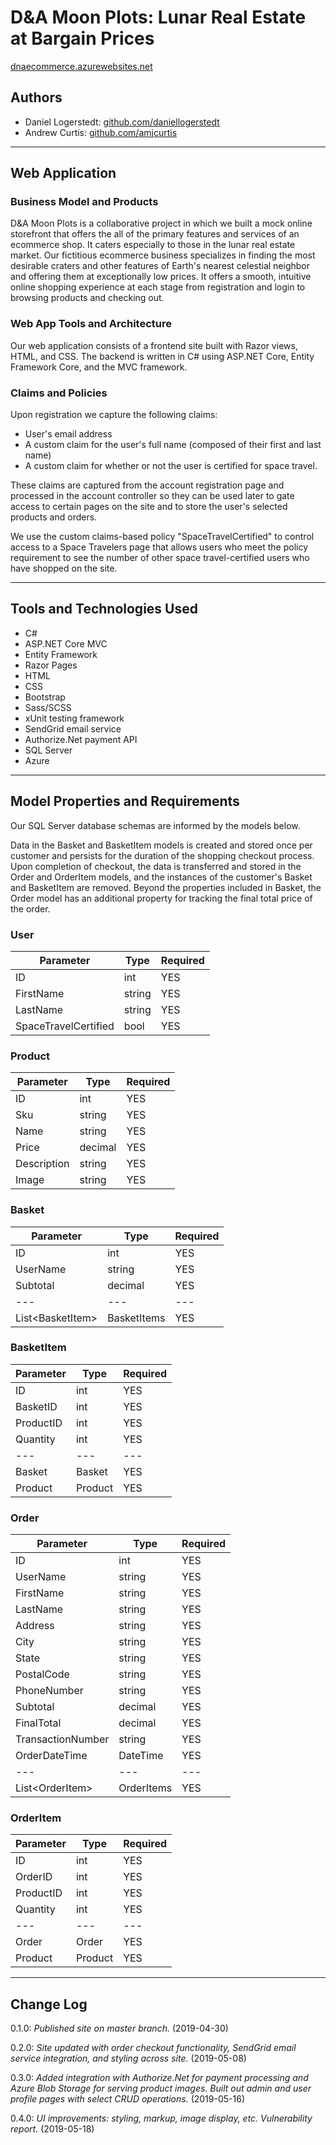# D&A Moon Plots: Lunar Real Estate at Bargain Prices

[dnaecommerce.azurewebsites.net](https://dnaecommerce.azurewebsites.net/)

## Authors

* Daniel Logerstedt: [github.com/daniellogerstedt](https://github.com/daniellogerstedt)
* Andrew Curtis: [github.com/amjcurtis](https://github.com/amjcurtis)

---------------------------------

## Web Application

### Business Model and Products

D&A Moon Plots is a collaborative project in which we built a mock online storefront
that offers the all of the primary features and services of an ecommerce shop.
It caters especially to those in the lunar real estate market. 
Our fictitious ecommerce business specializes in finding the most desirable craters
and other features of Earth's nearest celestial neighbor and offering them at
exceptionally low prices. It offers a smooth, intuitive online shopping experience
at each stage from registration and login to browsing products and checking out. 

### Web App Tools and Architecture

Our web application consists of a frontend site built with Razor views, HTML, and CSS. The backend is written in C# using ASP.NET Core, Entity Framework Core,
and the MVC framework. 

### Claims and Policies

Upon registration we capture the following claims: 

* User's email address
* A custom claim for the user's full name (composed of their first and last name)
* A custom claim for whether or not the user is certified for space travel.

These claims are captured from the account registration page and processed in the account
controller so they can be used later to gate access to certain pages on the site and to
store the user's selected products and orders. 

We use the custom claims-based policy "SpaceTravelCertified" to control access
to a Space Travelers page that allows users who meet the policy requirement to see the number
of other space travel-certified users who have shopped on the site. 

---------------------------------

## Tools and Technologies Used

- C#
- ASP.NET Core MVC
- Entity Framework
- Razor Pages
- HTML
- CSS
- Bootstrap
- Sass/SCSS
- xUnit testing framework
- SendGrid email service
- Authorize.Net payment API
- SQL Server
- Azure

---------------------------

## Model Properties and Requirements

Our SQL Server database schemas are informed by the models below. 

Data in the Basket and BasketItem models is created
and stored once per customer and persists for the duration
of the shopping checkout process. Upon completion of checkout,
the data is transferred and stored in the Order and OrderItem models,
and the instances of the customer's Basket and BasketItem are removed.
Beyond the properties included in Basket, the Order model has an additional
property for tracking the final total price of the order.

### User

| Parameter | Type | Required |
| --- | --- | --- |
| ID  | int | YES |
| FirstName | string | YES |
| LastName | string | YES |
| SpaceTravelCertified | bool | YES |

### Product

| Parameter | Type | Required |
| --- | --- | --- |
| ID  | int | YES |
| Sku | string | YES |
| Name | string | YES |
| Price | decimal | YES |
| Description | string | YES |
| Image | string | YES |

### Basket

| Parameter | Type | Required |
| --- | --- | --- |
| ID  | int | YES |
| UserName | string | YES |
| Subtotal | decimal | YES |
| --- | --- | --- |
| List\<BasketItem\> | BasketItems | YES | 

### BasketItem

| Parameter | Type | Required |
| --- | --- | --- |
| ID  | int | YES |
| BasketID | int | YES |
| ProductID | int | YES |
| Quantity | int | YES |
| --- | --- | --- |
| Basket | Basket | YES | 
| Product | Product | YES |

### Order

| Parameter | Type | Required |
| --- | --- | --- |
| ID  | int | YES |
| UserName | string | YES |
| FirstName | string | YES |
| LastName | string |  YES |
| Address | string | YES |
| City | string | YES |
| State | string | YES |
| PostalCode | string | YES |
| PhoneNumber | string | YES |
| Subtotal | decimal | YES |
| FinalTotal | decimal | YES |
|  TransactionNumber | string | YES |
| OrderDateTime| DateTime | YES |
| --- | --- | --- |
| List\<OrderItem\> | OrderItems | YES | 

### OrderItem

| Parameter | Type | Required |
| --- | --- | --- |
| ID  | int | YES |
| OrderID | int | YES |
| ProductID | int | YES |
| Quantity | int | YES |
| --- | --- | --- |
| Order | Order | YES | 
| Product | Product | YES |

---------------------------

## Change Log

0.1.0: *Published site on master branch.* (2019-04-30)

0.2.0: *Site updated with order checkout functionality, SendGrid email service integration, and styling across site.* (2019-05-08)

0.3.0: *Added integration with Authorize.Net for payment processing and Azure Blob Storage for serving product images. Built out admin and user profile pages with select CRUD operations.* (2019-05-16)

0.4.0: *UI improvements: styling, markup, image display, etc. Vulnerability report.* (2019-05-18)
